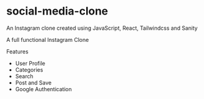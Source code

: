 # social-media-clone
An Instagram clone created using JavaScript, React, Tailwindcss and Sanity

A full functional Instagram Clone

Features
- User Profile 
- Categories 
- Search
- Post and Save 
- Google Authentication
